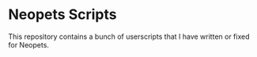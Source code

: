 # Neopets Scripts

This repository contains a bunch of userscripts that I have written or fixed for Neopets.
